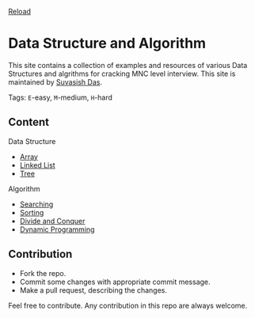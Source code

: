 [Reload](https://suvasish114.github.io/DSA/)

# Data Structure and Algorithm

This site contains a collection of examples and resources of various Data Structures and algrithms for cracking MNC level interview. This site is maintained by [Suvasish Das](https://suvasish114.github.io/).

Tags: `E`-easy, `M`-medium, `H`-hard

## Content

Data Structure
- [Array](/data_structure/array/README.md)
- [Linked List](/data_structure/linked_list/README.md)
- [Tree]()

Algorithm
- [Searching](/algorithm/searching/README.md)
- [Sorting](/algorithm/sorting/README.md)
- [Divide and Conquer](/algorithm/divide_and_conquer/README.md)
- [Dynamic Programming](/algorithm/dynamic_programming/README.md)

## Contribution

- Fork the repo.
- Commit some changes with appropriate commit message.
- Make a pull request, describing the changes.

Feel free to contribute. Any contribution in this repo are always welcome.
